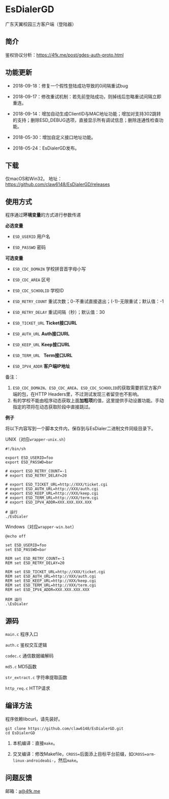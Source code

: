 # EsDialerGD
广东天翼校园三方客户端（登陆器）

## 简介

鉴权协议分析：https://4fk.me/post/gdes-auth-proto.html

## 功能更新

- 2018-09-18：修复一个假性登陆成功导致的0间隔重试bug

- 2018-09-17：修改重试机制：若先前登陆成功，则掉线后忽略重试间隔立即重连。

- 2018-09-14：增加自动生成ClientID与MAC地址功能；增加对支持302跳转的支持；删除ESD_DEBUG选项，直接显示所有调试信息；删除连通性检查功能。

- 2018-05-30：增加自定义接口地址功能。

- 2018-05-24：EsDialerGD发布。

## 下载

仅macOS和Win32。
地址：https://github.com/claw6148/EsDialerGD/releases

## 使用方式

程序通过**环境变量**的方式进行参数传递

**必选变量**

- ``ESD_USERID`` 用户名

- ``ESD_PASSWD`` 密码

**可选变量**

- ``ESD_CDC_DOMAIN`` 学校拼音首字母小写

- ``ESD_CDC_AREA`` 区号

- ``ESD_CDC_SCHOOLID`` 学校ID

- ``ESD_RETRY_COUNT`` 重试次数；0-不重试直接退出；(-1)-无限重试；默认值：-1

- ``ESD_RETRY_DELAY`` 重试间隔（秒）；默认值：30

- ``ESD_TICKET_URL`` **Ticket接口URL**

- ``ESD_AUTH_URL`` **Auth接口URL**

- ``ESD_KEEP_URL`` **Keep接口URL**

- ``ESD_TERM_URL `` **Term接口URL**

- ``ESD_IPV4_ADDR`` **客户端IP地址**

备注：

1. ``ESD_CDC_DOMAIN``、``ESD_CDC_AREA``、``ESD_CDC_SCHOOLID``的获取需要抓官方客户端的包，在HTTP Headers里，不过测试发现三者留空也不影响。
2. 有的学校不能由程序动态获取上面**加粗项**的值，这里提供手动设置功能。手动指定的项将在动态获取阶段中直接跳过。

**例子**

将以下内容写到一个脚本文件内，保存到与EsDialer二进制文件同级目录下。

UNIX（对应``wrapper-unix.sh``）

```
#!/bin/sh

export ESD_USERID=foo
export ESD_PASSWD=bar

# export ESD_RETRY_COUNT=-1
# export ESD_RETRY_DELAY=20

# export ESD_TICKET_URL=http://XXX/ticket.cgi
# export ESD_AUTH_URL=http://XXX/auth.cgi
# export ESD_KEEP_URL=http://XXX/keep.cgi
# export ESD_TERM_URL=http://XXX/term.cgi
# export ESD_IPV4_ADDR=XXX.XXX.XXX.XXX

# 运行
./EsDialer
```

Windows（对应``wrapper-win.bat``）

```
@echo off

set ESD_USERID=foo
set ESD_PASSWD=bar

REM set ESD_RETRY_COUNT=-1
REM set ESD_RETRY_DELAY=20

REM set ESD_TICKET_URL=http://XXX/ticket.cgi
REM set ESD_AUTH_URL=http://XXX/auth.cgi
REM set ESD_KEEP_URL=http://XXX/keep.cgi
REM set ESD_TERM_URL=http://XXX/term.cgi
REM set ESD_IPV4_ADDR=XXX.XXX.XXX.XXX

REM 运行
.\EsDialer

```

## 源码

``main.c`` 程序入口

``auth.c`` 鉴权交互逻辑

``codec.c`` 通信数据编解码

``md5.c`` MD5函数

``str_extract.c`` 字符串提取函数

``http_req.c`` HTTP请求

## 编译方法

程序依赖libcurl，请先装好。

```
git clone https://github.com/claw6148/EsDialerGD.git
cd EsDialerGD
```

1. 本机编译：直接``make``。

2. 交叉编译：修改Makefile，``CROSS=``后面添上目标平台前缀，如``CROSS=arm-linux-androideabi-``，然后``make``。

## 问题反馈

邮箱：a@4fk.me
